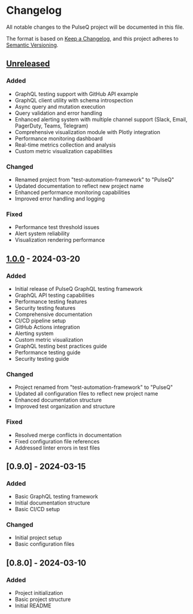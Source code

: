 # Changelog

All notable changes to the PulseQ project will be documented in this file.

The format is based on [Keep a Changelog](https://keepachangelog.com/en/1.0.0/),
and this project adheres to [Semantic Versioning](https://semver.org/spec/v2.0.0.html).

## [Unreleased]

### Added

- GraphQL testing support with GitHub API example
- GraphQL client utility with schema introspection
- Async query and mutation execution
- Query validation and error handling
- Enhanced alerting system with multiple channel support (Slack, Email, PagerDuty, Teams, Telegram)
- Comprehensive visualization module with Plotly integration
- Performance monitoring dashboard
- Real-time metrics collection and analysis
- Custom metric visualization capabilities

### Changed

- Renamed project from "test-automation-framework" to "PulseQ"
- Updated documentation to reflect new project name
- Enhanced performance monitoring capabilities
- Improved error handling and logging

### Fixed

- Performance test threshold issues
- Alert system reliability
- Visualization rendering performance

## [1.0.0] - 2024-03-20

### Added

- Initial release of PulseQ GraphQL testing framework
- GraphQL API testing capabilities
- Performance testing features
- Security testing features
- Comprehensive documentation
- CI/CD pipeline setup
- GitHub Actions integration
- Alerting system
- Custom metric visualization
- GraphQL testing best practices guide
- Performance testing guide
- Security testing guide

### Changed

- Project renamed from "test-automation-framework" to "PulseQ"
- Updated all configuration files to reflect new project name
- Enhanced documentation structure
- Improved test organization and structure

### Fixed

- Resolved merge conflicts in documentation
- Fixed configuration file references
- Addressed linter errors in test files

## [0.9.0] - 2024-03-15

### Added

- Basic GraphQL testing framework
- Initial documentation structure
- Basic CI/CD setup

### Changed

- Initial project setup
- Basic configuration files

## [0.8.0] - 2024-03-10

### Added

- Project initialization
- Basic project structure
- Initial README

[Unreleased]: https://github.com/yourusername/PulseQ/compare/v1.0.0...HEAD
[1.0.0]: https://github.com/yourusername/PulseQ/compare/v0.1.0...v1.0.0
[0.1.0]: https://github.com/yourusername/PulseQ/releases/tag/v0.1.0
